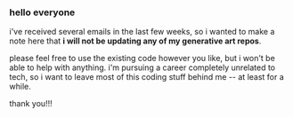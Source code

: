 ### hello everyone 

i've received several emails in the last few weeks, so i wanted to make a note here that **i will not be updating any of my generative art repos**. 

please feel free to use the existing code however you like, but i won't be able to help with anything. i'm pursuing a career completely unrelated to tech, so i want to leave most of this coding stuff behind me -- at least for a while. 

thank you!!! 



<!--
**anokhee/anokhee** is a ✨ _special_ ✨ repository because its `README.md` (this file) appears on your GitHub profile.

Here are some ideas to get you started:

- 🔭 I’m currently working on ...
- 🌱 I’m currently learning ...
- 👯 I’m looking to collaborate on ...
- 🤔 I’m looking for help with ...
- 💬 Ask me about ...
- 📫 How to reach me: ...
- 😄 Pronouns: ...
- ⚡ Fun fact: ...
-->
